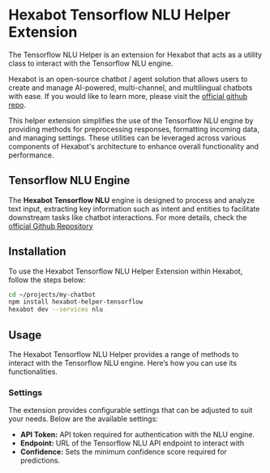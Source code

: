 # Hexabot Tensorflow NLU Helper Extension

The Tensorflow NLU Helper is an extension for Hexabot that acts as a utility class to interact with the Tensorflow NLU engine.

Hexabot is an open-source chatbot / agent solution that allows users to create and manage AI-powered, multi-channel, and multilingual chatbots with ease. If you would like to learn more, please visit the [official github repo](https://github.com/Hexastack/Hexabot).

This helper extension simplifies the use of the Tensorflow NLU engine by providing methods for preprocessing responses, formatting incoming data, and managing settings. These utilities can be leveraged across various components of Hexabot's architecture to enhance overall functionality and performance.

## Tensorflow NLU Engine

The **Hexabot Tensorflow NLU** engine is designed to process and analyze text input, extracting key information such as intent and entities to facilitate downstream tasks like chatbot interactions.  For more details, check the [official Github Repository](https://github.com/Hexastack/hexabot-tensorflow-nlu)

## Installation

To use the Hexabot Tensorflow NLU Helper Extension within Hexabot, follow the steps below: 
```bash
cd ~/projects/my-chatbot
npm install hexabot-helper-tensorflow
hexabot dev --services nlu
```
## Usage
The Hexabot Tensorflow NLU Helper provides a range of methods to interact with the Tensorflow NLU engine. Here’s how you can use its functionalities.

### Settings
The extension provides configurable settings that can be adjusted to suit your needs. Below are the available settings:
- **API Token:** API token required for authentication with the NLU engine.
- **Endpoint:** URL of the Tensorflow NLU API endpoint to interact with
- **Confidence:** Sets the minimum confidence score required for predictions.
